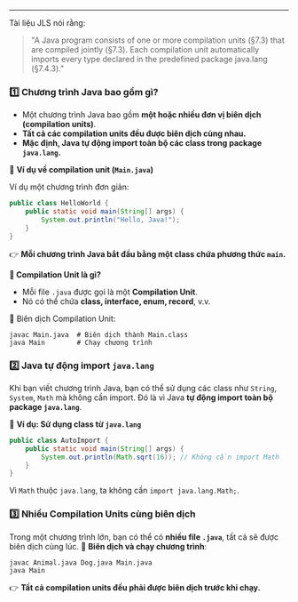 
---
Tài liệu JLS nói rằng:

> "A Java program consists of one or more compilation units (§7.3) that are compiled jointly (§7.3). Each compilation unit automatically imports every type declared in the predefined package java.lang (§7.4.3)."

### **1️⃣ Chương trình Java bao gồm gì?**

- Một chương trình Java bao gồm **một hoặc nhiều đơn vị biên dịch (compilation units)**.
- **Tất cả các compilation units đều được biên dịch cùng nhau.**
- **Mặc định, Java tự động import toàn bộ các class trong package `java.lang`.**

📌 **Ví dụ về compilation unit (`Main.java`)**

Ví dụ một chương trình đơn giản:
```java
public class HelloWorld {
    public static void main(String[] args) {
        System.out.println("Hello, Java!");
    }
}
```
👉 **Mỗi chương trình Java bắt đầu bằng một class chứa phương thức `main`.**

**📌 Compilation Unit là gì?**

- Mỗi file `.java` được gọi là một **Compilation Unit**.
- Nó có thể chứa **class, interface, enum, record**, v.v.

📌 Biên dịch Compilation Unit:
```
javac Main.java  # Biên dịch thành Main.class
java Main        # Chạy chương trình
```
### **2️⃣ Java tự động import `java.lang`**

Khi bạn viết chương trình Java, bạn có thể sử dụng các class như `String`, `System`, `Math` mà không cần import. Đó là vì Java **tự động import toàn bộ package `java.lang`**.

📌 **Ví dụ: Sử dụng class từ `java.lang`**
```java
public class AutoImport {
    public static void main(String[] args) {
        System.out.println(Math.sqrt(16)); // Không cần import Math
    }
}
```
Vì `Math` thuộc `java.lang`, ta không cần `import java.lang.Math;`.
### **3️⃣ Nhiều Compilation Units cùng biên dịch**

Trong một chương trình lớn, bạn có thể có **nhiều file `.java`**, tất cả sẽ được biên dịch cùng lúc.
📌 **Biên dịch và chạy chương trình**:
```
javac Animal.java Dog.java Main.java
java Main
```
👉 **Tất cả compilation units đều phải được biên dịch trước khi chạy.**


